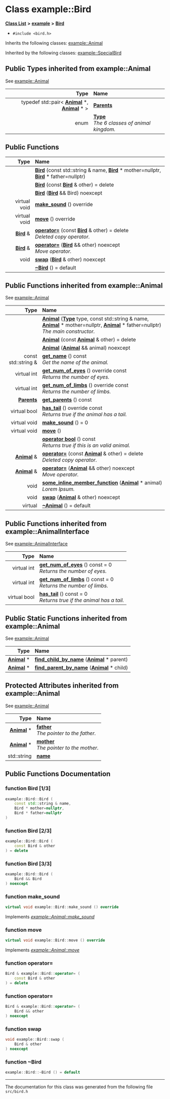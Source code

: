 
# Class example::Bird


[**Class List**](annotated.md) **>** [**example**](namespaceexample.md) **>** [**Bird**](classexample_1_1_bird.md)





* `#include <bird.h>`



Inherits the following classes: [example::Animal](classexample_1_1_animal.md)


Inherited by the following classes: [example::SpecialBird](classexample_1_1_special_bird.md)







## Public Types inherited from example::Animal

See [example::Animal](classexample_1_1_animal.md)

| Type | Name |
| ---: | :--- |
| typedef std::pair&lt; [**Animal**](classexample_1_1_animal.md) \*, [**Animal**](classexample_1_1_animal.md) \* &gt; | [**Parents**](classexample_1_1_animal.md#typedef-parents)  <br> |
| enum  | [**Type**](classexample_1_1_animal.md#enum-type)  <br>_The 6 classes of animal kingdom._  |











## Public Functions

| Type | Name |
| ---: | :--- |
|   | [**Bird**](classexample_1_1_bird.md#function-bird-13) (const std::string & name, [**Bird**](classexample_1_1_bird.md) \* mother=nullptr, [**Bird**](classexample_1_1_bird.md) \* father=nullptr) <br> |
|   | [**Bird**](classexample_1_1_bird.md#function-bird-23) (const [**Bird**](classexample_1_1_bird.md) & other) = delete<br> |
|   | [**Bird**](classexample_1_1_bird.md#function-bird-33) ([**Bird**](classexample_1_1_bird.md) && Bird) noexcept<br> |
| virtual void | [**make\_sound**](classexample_1_1_bird.md#function-make-sound) () override<br> |
| virtual void | [**move**](classexample_1_1_bird.md#function-move) () override<br> |
|  [**Bird**](classexample_1_1_bird.md) & | [**operator=**](classexample_1_1_bird.md#function-operator) (const [**Bird**](classexample_1_1_bird.md) & other) = delete<br>_Deleted copy operator._  |
|  [**Bird**](classexample_1_1_bird.md) & | [**operator=**](classexample_1_1_bird.md#function-operator_1) ([**Bird**](classexample_1_1_bird.md) && other) noexcept<br>_Move operator._  |
|  void | [**swap**](classexample_1_1_bird.md#function-swap) ([**Bird**](classexample_1_1_bird.md) & other) noexcept<br> |
|   | [**~Bird**](classexample_1_1_bird.md#function-bird) () = default<br> |

## Public Functions inherited from example::Animal

See [example::Animal](classexample_1_1_animal.md)

| Type | Name |
| ---: | :--- |
|   | [**Animal**](classexample_1_1_animal.md#function-animal-13) ([**Type**](classexample_1_1_animal.md#enum-type) type, const std::string & name, [**Animal**](classexample_1_1_animal.md) \* mother=nullptr, [**Animal**](classexample_1_1_animal.md) \* father=nullptr) <br>_The main constructor._  |
|   | [**Animal**](classexample_1_1_animal.md#function-animal-23) (const [**Animal**](classexample_1_1_animal.md) & other) = delete<br> |
|   | [**Animal**](classexample_1_1_animal.md#function-animal-33) ([**Animal**](classexample_1_1_animal.md) && animal) noexcept<br> |
|  const std::string & | [**get\_name**](classexample_1_1_animal.md#function-get-name) () const<br>_Get the name of the animal._  |
| virtual int | [**get\_num\_of\_eyes**](classexample_1_1_animal.md#function-get-num-of-eyes) () override const<br>_Returns the number of eyes._  |
| virtual int | [**get\_num\_of\_limbs**](classexample_1_1_animal.md#function-get-num-of-limbs) () override const<br>_Returns the number of limbs._  |
|  [**Parents**](classexample_1_1_animal.md#typedef-parents) | [**get\_parents**](classexample_1_1_animal.md#function-get-parents) () const<br> |
| virtual bool | [**has\_tail**](classexample_1_1_animal.md#function-has-tail) () override const<br>_Returns true if the animal has a tail._  |
| virtual void | [**make\_sound**](classexample_1_1_animal.md#function-make-sound) () = 0<br> |
| virtual void | [**move**](classexample_1_1_animal.md#function-move) () <br> |
|   | [**operator bool**](classexample_1_1_animal.md#function-operator-bool) () const<br>_Returns true if this is an valid animal._  |
|  [**Animal**](classexample_1_1_animal.md) & | [**operator=**](classexample_1_1_animal.md#function-operator) (const [**Animal**](classexample_1_1_animal.md) & other) = delete<br>_Deleted copy operator._  |
|  [**Animal**](classexample_1_1_animal.md) & | [**operator=**](classexample_1_1_animal.md#function-operator_1) ([**Animal**](classexample_1_1_animal.md) && other) noexcept<br>_Move operator._  |
|  void | [**some\_inline\_member\_function**](classexample_1_1_animal.md#function-some-inline-member-function) ([**Animal**](classexample_1_1_animal.md) \* animal) <br>_Lorem Ipsum._  |
|  void | [**swap**](classexample_1_1_animal.md#function-swap) ([**Animal**](classexample_1_1_animal.md) & other) noexcept<br> |
| virtual  | [**~Animal**](classexample_1_1_animal.md#function-animal) () = default<br> |

## Public Functions inherited from example::AnimalInterface

See [example::AnimalInterface](classexample_1_1_animal_interface.md)

| Type | Name |
| ---: | :--- |
| virtual int | [**get\_num\_of\_eyes**](classexample_1_1_animal_interface.md#function-get-num-of-eyes) () const = 0<br>_Returns the number of eyes._  |
| virtual int | [**get\_num\_of\_limbs**](classexample_1_1_animal_interface.md#function-get-num-of-limbs) () const = 0<br>_Returns the number of limbs._  |
| virtual bool | [**has\_tail**](classexample_1_1_animal_interface.md#function-has-tail) () const = 0<br>_Returns true if the animal has a tail._  |


## Public Static Functions inherited from example::Animal

See [example::Animal](classexample_1_1_animal.md)

| Type | Name |
| ---: | :--- |
|  [**Animal**](classexample_1_1_animal.md) \* | [**find\_child\_by\_name**](classexample_1_1_animal.md#function-find-child-by-name) ([**Animal**](classexample_1_1_animal.md) \* parent) <br> |
|  [**Animal**](classexample_1_1_animal.md) \* | [**find\_parent\_by\_name**](classexample_1_1_animal.md#function-find-parent-by-name) ([**Animal**](classexample_1_1_animal.md) \* child) <br> |









## Protected Attributes inherited from example::Animal

See [example::Animal](classexample_1_1_animal.md)

| Type | Name |
| ---: | :--- |
|  [**Animal**](classexample_1_1_animal.md) \* | [**father**](classexample_1_1_animal.md#variable-father)  <br>_The pointer to the father._  |
|  [**Animal**](classexample_1_1_animal.md) \* | [**mother**](classexample_1_1_animal.md#variable-mother)  <br>_The pointer to the mother._  |
|  std::string | [**name**](classexample_1_1_animal.md#variable-name)  <br> |











## Public Functions Documentation


### function Bird [1/3]


```cpp
example::Bird::Bird (
    const std::string & name,
    Bird * mother=nullptr,
    Bird * father=nullptr
) 
```



### function Bird [2/3]


```cpp
example::Bird::Bird (
    const Bird & other
) = delete
```



### function Bird [3/3]


```cpp
example::Bird::Bird (
    Bird && Bird
) noexcept
```



### function make\_sound 


```cpp
virtual void example::Bird::make_sound () override
```


Implements [*example::Animal::make\_sound*](classexample_1_1_animal.md#function-make-sound)


### function move 


```cpp
virtual void example::Bird::move () override
```


Implements [*example::Animal::move*](classexample_1_1_animal.md#function-move)


### function operator= 


```cpp
Bird & example::Bird::operator= (
    const Bird & other
) = delete
```



### function operator= 


```cpp
Bird & example::Bird::operator= (
    Bird && other
) noexcept
```



### function swap 


```cpp
void example::Bird::swap (
    Bird & other
) noexcept
```



### function ~Bird 


```cpp
example::Bird::~Bird () = default
```



------------------------------
The documentation for this class was generated from the following file `src/bird.h`
